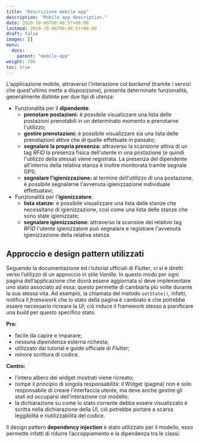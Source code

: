 ```yaml
---
title: "Descrizione mobile app"
description: "Mobile app description."
date: 2020-10-06T08:48:57+00:00
lastmod: 2020-10-06T08:48:57+00:00
draft: false
images: []
menu:
  docs:
    parent: "mobile-app"
weight: 700
toc: true
---
```


L'applicazione mobile, attraverso l'interazione col *backend* (tramite i servizi che quest'ultimo mette a disposizione), presenta determinate funzionalità, generalmente distinte per due tipi di utenza:
- Funzionalità per il **dipendente**:
  - **prenotare postazioni:** è possibile visualizzare una lista delle postazioni prenotabili in un determinato momento e prenotarne l'utilizzo;
  - **gestire prenotazioni:** è possibile visualizzare sia una lista delle prenotazioni attive che di quelle effettuate in passato;
  - **segnalare la propria presenza:** attraverso la scansione attiva di un tag *RFID* la presenza fisica dell'utente in una postazione (e quindi l'utilizzo della stessa) viene registrata. La presenza del dipendente all'interno della relativa stanza è inoltre monitorata tramite segnale GPS;
  - **segnalare l'igienizzazione:** al termine dell'utilizzo di una postazione, è possibile segnalarne l'avvenuta igienizzazione individuale effettuatavi;
- Funzionalità per l'**igienizzatore**:
  - **lista stanze:** è possibile visualizzare una lista delle stanze che necessitano di igienizzazione, così come una lista delle stanze che sono state igienizzate;
  - **segnalare igienizzazione:** attraverso la scansioe del relativo tag *RFID* l'utente igienizzatore può segnalare e registrare l'avvenuta igienizzazione della relativa stanza.

## Approccio e design pattern utilizzati
Seguendo la documentazione ed i tutorial ufficiali di *Flutter*, ci si è diretti verso l’utilizzo di un approccio in stile *Vanilla*.
In questo modo per ogni pagina dell’applicazione che dovrà essere aggiornata si deve implementare uno stato associato ad essa: questo permette di cambiarla più volte durante la sua stessa vita. Ad esempio, la chiamata del metodo `setState()`, infatti, notifica il *framework* che lo stato della pagina è cambiato e che potrebbe essere necessario ricreare la *UI*; ciò induce il framework stesso a pianificare una *build* per questo specifico stato.

**Pro:**
- facile da capire e imparare;
- nessuna dipendenza esterna richesta;
- utilizzato dai tutorial e guide ufficiale di *Flutter*;
- minore scrittura di codice.
  
**Contro:**
- l’intero albero dei widget mostrati viene ricreato;
- rompe il principio di singola responsabilità: il Widget (pagina) non è solo responsabile di creare l’interfaccia utente, ma deve anche gestire gli stati ed occuparsi dell’interazione col modello;
- la dichiarazione su come lo stato corrente debba essere visualizzato è scritta nella dichiarazione della *UI*, ciò potrebbe portare a scarsa leggibilità e riutilizzabilità del codice.

Il design pattern **dependency injection** è stato utilizzato per il modello, esso permette infatti di ridurre l’accoppiamento e la dipendenza tra le classi.
